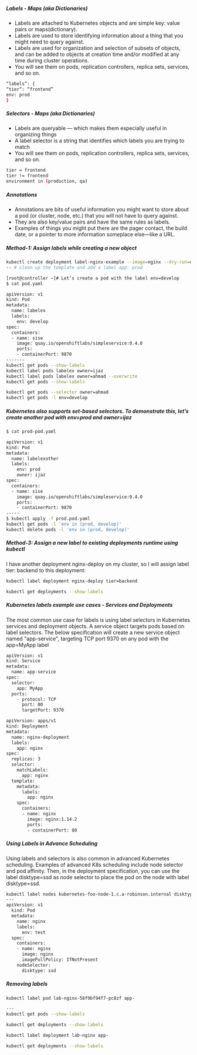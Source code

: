 
##### Labels -  Maps (aka Dictionaries)
- Labels are attached to Kubernetes objects and are simple key: value pairs or maps(dictionary).
- Labels are used to store identifying information about a thing that you might need to query against.
- Labels are used for organization and selection of subsets of objects, and can be added to objects at creation time and/or modified at any time during cluster operations.
- You will see them on pods, replication controllers, replica sets, services, and so on.

``````sh
“labels”: {
“tier”: “frontend”
env: prod
}

``````

##### Selectors -  Maps (aka Dictionaries)
- Labels are queryable — which makes them especially useful in organizing things
-  A label selector is a string that identifies which labels you are trying to match
- You will see them on pods, replication controllers, replica sets, services, and so on.

``````sh
tier = frontend
tier != frontend
environment in (production, qa)
``````
##### Annotations
- Annotations are bits of useful information you might want to store about a pod (or cluster, node, etc.) that you will not have to query against.
- They are also key/value pairs and have the same rules as labels.
- Examples of things you might put there are the pager contact, the build date, or a pointer to more information someplace else—like a URL.

##### Method-1: Assign labels while creating a new object

``````sh
kubectl create deployment label-nginx-example --image=nginx --dry-run=client -oyaml > label-nginx-example.yml
-- # clean up the template and add a label app: prod

[root@controller ~]# Let’s create a pod with the label env=develop
$ cat pod.yaml

apiVersion: v1
kind: Pod
metadata:
  name: labelex
  labels:
    env: develop
spec:
  containers:
  - name: sise
    image: quay.io/openshiftlabs/simpleservice:0.4.0
    ports:
    - containerPort: 9870
-------                 
kubectl get pods --show-labels
kubectl label pods labelex owner=ijaz
kubectl label pods labelex owner=ahmad --overwrite
kubectl get pods --show-labels

kubectl get pods --selector owner=ahmad
kubectl get pods -l env=develop

``````
#####  Kubernetes also supports set-based selectors. To demonstrate this, let’s create another pod with env=prod and owner=ijaz

``````sh
$ cat prod-pod.yaml

apiVersion: v1
kind: Pod
metadata:
  name: labelexother
  labels:
    env: prod
    owner: ijaz
spec:
  containers:
  - name: sise
    image: quay.io/openshiftlabs/simpleservice:0.4.0
    ports:
    - containerPort: 9870
-----                   
$ kubectl apply -f prod.pod.yaml 
kubectl get pods -l 'env in (prod, develop)'
kubectl delete pods -l 'env in (prod, develop)'
``````
#####  Method-3: Assign a new label to existing deployments runtime using kubectl

I have another deployment nginx-deploy on my cluster, so I will assign label tier: backend to this deployment:
``````sh
kubectl label deployment nginx-deploy tier=backend

kubectl get deployments --show-labels

``````
#####  Kubernetes labels example use cases - Services and Deployments
The most common use case for labels is using label selectors in Kubernetes services and deployment objects. A service object targets pods based on label selectors.
The below specification will create a new service object named "app-service", targeting TCP port 9370 on any pod with the app=MyApp label
``````sh
apiVersion: v1
kind: Service
metadata:
  name: app-service
spec:
  selector:
    app: MyApp
  ports:
    - protocol: TCP
      port: 80
      targetPort: 9370     

``````
``````sh
apiVersion: apps/v1
kind: Deployment
metadata:
  name: nginx-deployment
  labels:
    app: nginx
spec:
  replicas: 3
  selector:
    matchLabels:
      app: nginx
  template:
    metadata:
      labels:
        app: nginx
    spec:
      containers:
      - name: nginx
        image: nginx:1.14.2
        ports:
        - containerPort: 80   

``````

#####  Using Labels in Advance Scheduling
Using labels and selectors is also common in advanced Kubernetes scheduling. Examples of advanced K8s scheduling include node selector and pod affinity.
Then, in the deployment specification, you can use the label disktype=ssd as node selector to place the pod on the node with label disktype=ssd.
``````sh
kubectl label nodes kubernetes-foo-node-1.c.a-robinson.internal disktype=ssd.     
---
apiVersion: v1
  kind: Pod
  metadata:
    name: nginx
    labels:
      env: test
  spec:
    containers:
    - name: nginx
      image: nginx
      imagePullPolicy: IfNotPresent
    nodeSelector:
      disktype: ssd    

``````
#####  Removing labels

``````sh
kubectl label pod lab-nginx-58f9bf94f7-pc8zf app-

---
kubectl get pods --show-labels

kubectl get deployments --show-labels

kubectl label deployment lab-nginx app-

kubectl get deployments --show-labels
``````